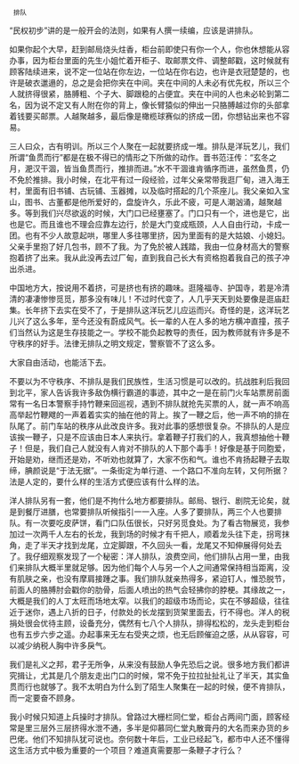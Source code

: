      排队 

   “民权初步”讲的是一般开会的法则，如果有人撰一续编，应该是讲排队。 

   如果你起个大早，赶到邮局烧头炷香，柜台前即使只有你一个人，你也休想能从容办事，因为柜台里面的先生小姐忙着开柜子、取邮票文件、调整邮戳，这时候就有顾客陆续进来，说不定一位站在你左边，一位站在你右边，也许是衣冠楚楚的，也许是破衣邋遢的，总之是会把你夹在中间。夹在中间的人未必有优先权，所以三个人就挤得很紧，胳膊粗、个子大、脚跟稳的占便宜。夹在中间的人也未必轮到第二名，因为说不定又有人附在你的背上，像长臂猿似的伸出一只胳膊越过你的头部拿着钱要买邮票。人越聚越多，最后像是橄榄球赛似的挤成一团，你想钻出来也不容易。 

   三人曰众，古有明训。所以三个人聚在一起就要挤成一堆。排队是洋玩艺儿，我们所谓“鱼贯而行”都是在极不得已的情形之下所做的动作。晋书范汪传：“玄冬之月，淝汉干涸，皆当鱼贯而行，推排而进。”水不干涸谁肯循序而进，虽然鱼贯，仍不免於推排。我小时候，在北平有过一段经验，过年父亲常带我逛厂甸，进入海王村，里面有旧书铺、古玩铺、玉器摊，以及临时搭起的几个茶座儿。我父亲如入宝山，图书、古董都是他所爱好的，盘旋许久，乐此不疲，可是人潮汹涌，越聚越多。等到我们兴尽欲返的时候，大门口已经壅塞了。门口只有一个，进也是它，出也是它。而且谁也不理会应靠左边行，於是大门变成瓶颈，人人自由行动，卡成一团。也有不少人故意起哄，哪里人多往哪里挤，因为里面有的是大姑娘、小媳妇。父亲手里抱了好几包书，顾不了我。为了免於被人践踏，我由一位身材高大的警察抱着挤了出来。我从此没再去过厂甸，直到我自己长大有资格抱着我自己的孩子冲出杀进。 

   中国地方大，按说用不着挤，可是挤也有挤的趣味。逛隆福寺、护国寺，若是冷清清的凄凄惨惨觅觅，那多没有味儿！不过时代变了，人几乎天天到处要像是逛庙赶集。长年挤下去实在受不了，于是排队这洋玩艺儿应运而兴。奇怪的是，这洋玩艺儿兴了这么多年，至今还没有蔚成风气。长一辈的人在人多的地方横冲直撞，孩子们当然认为这是生存技能之一。学校不能负起教导的责任，因为教师就有许多是不守秩序的好手。法律无排队之明文规定，警察管不了这么多。 

   大家自由活动，也能活下去。 

   不要以为不守秩序、不排队是我们民族性，生活习惯是可以改的。抗战胜利后我回到北平，家人告诉我许多敌伪横行霸道的事迹，其中之一是在前门火车站票房前面常有一名日本警察手持竹鞭来回巡视，遇到不排队就抢先买票的人，就一声不响高高举起竹鞭飕的一声着着实实的抽在他的背上。挨了一鞭之后，他一声不响的排在队尾了。前门车站的秩序从此改良许多。我对此事的感想很复杂。不排队的人是应该挨一鞭子，只是不应该由日本人来执行。拿着鞭子打我们的人，我真想抽他十鞭子！但是，我们自己人就没有人肯对不排队的人下那个毒手！好像是基于同胞爱，开始是劝，继而还是劝，不听劝也就算了，大家不伤和气。谁也不肯扬起鞭子去取缔，腆颜说是“于法无据”。一条街定为单行道、一个路口不准向左转，又何所据？法是人定的，要什么样的生活方式便应该有什么样的法。 

   洋人排队另有一套，他们是不拘什么地方都要排队。邮局、银行、剧院无论矣，就是到餐厅进膳，也常要排队听候指引一一入座。人多了要排队，两三个人也要排队。有一次要吃皮萨饼，看门口队伍很长，只好另觅食处。为了看古物展览，我参加过一次两千人左右的长龙，我到场的时候才有千把人，顺着龙头往下走，拐弯抹角，走了半天才找到龙尾，立定脚跟，不久回头一看，龙尾又不知伸展得何处去了。我仔细观察发现了一个秘密：洋人排队，浪费空间，他们排队占用一里，由我们来排队大概半里就足够。因为他们每个人与另一个人之间通常保持相当距离，没有肌肤之亲，也没有摩肩接踵之事。我们排队就亲热得多，紧迫钉人，惟恐脱节，前面人的胳膊肘会戳你的肋骨，后面人喷出的热气会轻拂你的脖梗。其缘故之一，大概是我们的人丁太旺而场地太窄。以我们的超级市场而论，实在不够超级，往往近于迷你，遇上八折的日子，付款处的长龙摆到货架里面去，行不得也。洋人的税捐处很会优待主顾，设备充分，偶然有七八个人排队，排得松松的，龙头走到柜台也有五步六步之遥。办起事来无左右受夹之烦，也无后顾催迫之感，从从容容，可以减少纳税人胸中许多戾气。 

   我们是礼义之邦，君子无所争，从来没有鼓励人争先恐后之说。很多地方我们都讲究揖让，尤其是几个朋友走出门口的时候，常不免于拉拉扯扯礼让了半天，其实鱼贯而行也就够了。我不太明白为什么到了陌生人聚集在一起的时候，便不肯排队，而一定要奋不顾身。 

   我小时候只知道上兵操时才排队。曾路过大栅栏同仁堂，柜台占两间门面，顾客经常是里三层外三层挤得水泄不通，多半是仰慕同仁堂丸散膏丹的大名而来办货的乡巴佬。他们不知排队犹可说也。奈何数十年后，工业已经起飞，都市中人还不懂得这生活方式中极为重要的一个项目？难道真需要那一条鞭子才行么？ 

